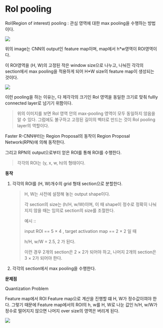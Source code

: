 # RoI pooling

RoI(Region of interest) pooling : 관심 영역에 대한 max pooling을 수행하는 방법이다.

![](https://img1.daumcdn.net/thumb/R1280x0/?scode=mtistory2&fname=https%3A%2F%2Fblog.kakaocdn.net%2Fdn%2FoR8hS%2FbtqMRlbMqao%2FdDjfVA0HP6fclZlUIxR6M1%2Fimg.png)

위의 image는 CNN의 output인 feature map이며, map에서 h*w영역이 ROI영역이다.

이 ROI영역을 (H, W)의 고정된 작은 window size으로 나누고, 나눠진 각각의 section에서 max pooling을 적용하게 되어 H*W size의 feature map이 생성되는 것이다.

![](https://img1.daumcdn.net/thumb/R1280x0/?scode=mtistory2&fname=https%3A%2F%2Fblog.kakaocdn.net%2Fdn%2F33Spy%2FbtqMPi7sTXw%2FjZjWcK05KoPgb3IJ5WKbFk%2Fimg.png)

이런 pooling을 하는 이유는, 다 제각각의 크기인 RoI 영역을 동일한 크기로 맞춰 fullly connected layer로 넘기기 위함이다.

> 위의 이미지를 보면 RoI 영역 안의 max-pooling 영역이 모두 동일하지 않음을 알 수 있다. 그럼에도 불구하고 고정된 길이의 벡터로 만드는 것이 RoI pooling layer의 역할이다.



Faster R-CNN부터는 Region Proposal의 동작이 Region Proposal Network(RPN)에 의해 동작한다.

그리고 RPN의 output으로부터 얻은 ROI를 통해 ROI를 수행한다.

> 각각의 ROI는 (y, x, w, h)의 형태이다.



**동작**

1. 각각의 ROI를 (H, W)개수의 grid 형태 section으로 분할한다.

   > H, W는 사전에 설정해 놓는 output shape이다.
   >
   > 각 section의 size는 (h/H, w/W)이며, 이 때 shape이 정수로 정확히 나눠지지 않을 때는 임의로 section의 size를 조절한다.
   >
   > 예시 :: 
   >
   > input ROI == 5 × 4 , 	target activation map == 2 × 2  일 때
   >
   >  h/H, w/W = 2.5, 2 가 된다.
   >
   > 이런 경우 2개의 section은 2 × 2가 되어야 하고, 나머지 2개의 section은 3 × 2가 되어야 한다.

2. 각각의 section에서 max pooling을 수행한다.



**문제점**

Quantization Problem 

Feature map에서 ROI Feature map으로 계산을 진행할 떄 H, W가 정수값이여야 한다. 그렇기 때문에 Feature map에서의 ROI의 h, w를 H, W로 나눈 값인 h/H, w/W가 정수로 떨어지지 않으면 나머지 over size의 영역은 버리게 된다. 

![](https://img1.daumcdn.net/thumb/R1280x0/?scode=mtistory2&fname=https%3A%2F%2Fblog.kakaocdn.net%2Fdn%2FcKBVPm%2Fbtq4s3LQtv0%2FBQDhE6GGqZ92EmsiakQkU0%2Fimg.png)

